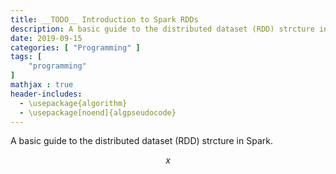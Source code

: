 ```yaml
---
title: __TODO__ Introduction to Spark RDDs
description: A basic guide to the distributed dataset (RDD) strcture in Spark.
date: 2019-09-15
categories: [ "Programming" ]
tags: [
    "programming"
]
mathjax : true
header-includes:
  - \usepackage{algorithm}
  - \usepackage[noend]{algpseudocode}
---
```


A basic guide to the distributed dataset (RDD) strcture in Spark.
<!--more-->

$$
x
$$
